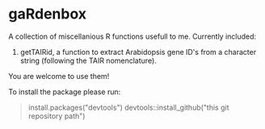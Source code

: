 # gaRdenbox

A collection of miscellanious R functions usefull to me. Currently included:

1. getTAIRid, a function to extract Arabidopsis gene ID's from a character string (following the TAIR nomenclature).


You are welcome to use them!

To install the package please run:

>install.packages("devtools") 
>devtools::install_github("this git repository path")
